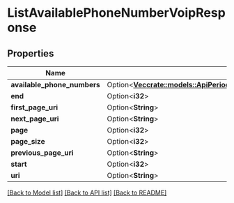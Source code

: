 # ListAvailablePhoneNumberVoipResponse

## Properties

Name | Type | Description | Notes
------------ | ------------- | ------------- | -------------
**available_phone_numbers** | Option<[**Vec<crate::models::ApiPeriodV2010PeriodAccountPeriodAvailablePhoneNumberCountryPeriodAvailablePhoneNumberVoip>**](api.v2010.account.available_phone_number_country.available_phone_number_voip.md)> |  | [optional]
**end** | Option<**i32**> |  | [optional]
**first_page_uri** | Option<**String**> |  | [optional]
**next_page_uri** | Option<**String**> |  | [optional]
**page** | Option<**i32**> |  | [optional]
**page_size** | Option<**i32**> |  | [optional]
**previous_page_uri** | Option<**String**> |  | [optional]
**start** | Option<**i32**> |  | [optional]
**uri** | Option<**String**> |  | [optional]

[[Back to Model list]](../README.md#documentation-for-models) [[Back to API list]](../README.md#documentation-for-api-endpoints) [[Back to README]](../README.md)


